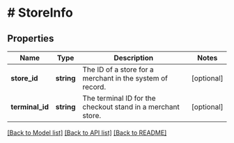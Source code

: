 # # StoreInfo

## Properties

Name | Type | Description | Notes
------------ | ------------- | ------------- | -------------
**store_id** | **string** | The ID of a store for a merchant in the system of record. | [optional]
**terminal_id** | **string** | The terminal ID for the checkout stand in a merchant store. | [optional]

[[Back to Model list]](../../README.md#models) [[Back to API list]](../../README.md#endpoints) [[Back to README]](../../README.md)
